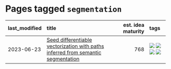 # Pages tagged `segmentation`

|last_modified|title|est. idea maturity|tags
|:---|:---|---:|:---|
|2023-06-23|[Seed differentiable vectorization with paths inferred from semantic segmentation](../vectorize_anything.md)|768|[![](https://img.shields.io/badge/tag-experimental-496a1)](../tags/experimental.md) [![](https://img.shields.io/badge/tag-segmentation-67053)](../tags/segmentation.md) [![](https://img.shields.io/badge/tag-svg-fdf6a0)](../tags/svg.md) [![](https://img.shields.io/badge/tag-tooling-b7fb0)](../tags/tooling.md)|